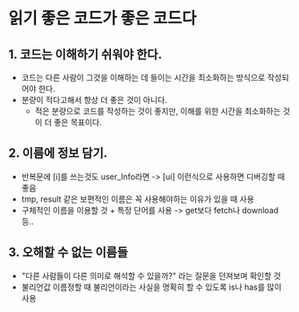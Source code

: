 # 읽기 좋은 코드가 좋은 코드다

## 1. 코드는 이해하기 쉬워야 한다.

- 코드는 다른 사람이 그것을 이해하는 데 들이는 시간을 최소화하는 방식으로 작성되어야 한다.
- 분량이 적다고해서 항상 더 좋은 것이 아니다.
  - 적은 분량으로 코드를 작성하는 것이 좋지만, 이해를 위한 시간을 최소화하는 것이 더 좋은 목표이다.

## 2. 이름에 정보 담기.

- 반복문에 [i]를 쓰는것도 user_Info라면 -> [ui] 이런식으로 사용하면 디버깅할 때 좋음
- tmp, result 같은 보편적인 이름은 꼭 사용해야하는 이유가 있을 때 사용
- 구체적인 이름을 이용할 것 + 특정 단어를 사용 -> get보다 fetch나 download 등..

## 3. 오해할 수 없는 이름들

- "다른 사람들이 다른 의미로 해석할 수 있을까?" 라는 질문을 던져보며 확인할 것
- 불리언값 이름정할 때 불리언이라는 사실을 명확히 할 수 있도록 is나 has를 많이 사용
